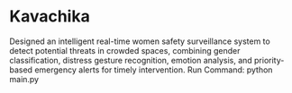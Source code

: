 # Kavachika
Designed an intelligent real-time women safety surveillance system to detect potential threats in crowded spaces, combining gender classification, distress gesture recognition, emotion analysis, and priority-based emergency alerts for timely intervention.
Run Command: python main.py
